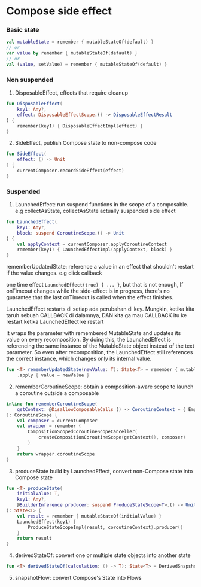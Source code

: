 # Compose side effect

### Basic state

```kotlin
val mutableState = remember { mutableStateOf(default) }
// or
var value by remember { mutableStateOf(default) }
// or
val (value, setValue) = remember { mutableStateOf(default) }
```

### Non suspended

1. DisposableEffect, effects that require cleanup

```kotlin
fun DisposableEffect(
    key1: Any?,
    effect: DisposableEffectScope.() -> DisposableEffectResult
) {
    remember(key1) { DisposableEffectImpl(effect) }
}
```

2. SideEffect, publish Compose state to non-compose code

```kotlin
fun SideEffect(
    effect: () -> Unit
) {
    currentComposer.recordSideEffect(effect)
}
```

### Suspended

1. LaunchedEffect: run suspend functions in the scope of a composable. e.g collectAsState, collectAsState actually suspended side effect

```kotlin
fun LaunchedEffect(
    key1: Any?,
    block: suspend CoroutineScope.() -> Unit
) {
    val applyContext = currentComposer.applyCoroutineContext
    remember(key1) { LaunchedEffectImpl(applyContext, block) }
}
```

rememberUpdatedState: reference a value in an effect that shouldn't restart if the value changes. e.g click callback

one time effect `LaunchedEffect(true) { ... }`, but that is not enough, If onTimeout changes while the side-effect is in progress, there's no guarantee that the last onTimeout is called when the
effect finishes.

LaunchedEffect restarts di setiap ada perubahan di key. Mungkin, ketika kita taruh sebuah CALLBACK di dalamnya, DAN kita ga mau CALLBACK itu ke restart ketika LaunchedEffect ke restart

It wraps the parameter with remembered MutableState and updates its value on every recomposition. By doing this, the LaunchedEffect is referencing the same instance of the MutableState object instead
of the text parameter. So even after recomposition, the LaunchedEffect still references the correct instance, which changes only its internal value.

```kotlin
fun <T> rememberUpdatedState(newValue: T): State<T> = remember { mutableStateOf(newValue) }
    .apply { value = newValue }
```

2. rememberCoroutineScope: obtain a composition-aware scope to launch a coroutine outside a composable

```kotlin
inline fun rememberCoroutineScope(
    getContext: @DisallowComposableCalls () -> CoroutineContext = { EmptyCoroutineContext }
): CoroutineScope {
    val composer = currentComposer
    val wrapper = remember {
        CompositionScopedCoroutineScopeCanceller(
            createCompositionCoroutineScope(getContext(), composer)
        )
    }
    return wrapper.coroutineScope
}
```

3. produceState build by LaunchedEffect, convert non-Compose state into Compose state

```kotlin
fun <T> produceState(
    initialValue: T,
    key1: Any?,
    @BuilderInference producer: suspend ProduceStateScope<T>.() -> Unit
): State<T> {
    val result = remember { mutableStateOf(initialValue) }
    LaunchedEffect(key1) {
        ProduceStateScopeImpl(result, coroutineContext).producer()
    }
    return result
}
```

4. derivedStateOf: convert one or multiple state objects into another state

```kotlin
fun <T> derivedStateOf(calculation: () -> T): State<T> = DerivedSnapshotState(calculation)
```

5. snapshotFlow: convert Compose's State into Flows
